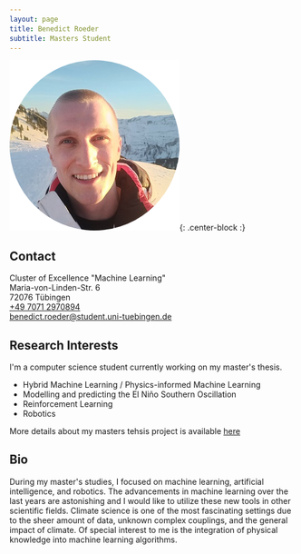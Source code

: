 ```yaml
---
layout: page
title: Benedict Roeder
subtitle: Masters Student
---
```

![BG-ProfilePic](/img/br_profile_pic.png){: .center-block :}

## Contact
Cluster of Excellence "Machine Learning"  
Maria-von-Linden-Str. 6  
72076 Tübingen  
[+49 7071 2970894](tel:+4970712970894)  
[benedict.roeder@student.uni-tuebingen.de](mailtobenedict.roeder@student.uni-tuebingen.de)


## Research Interests

I'm a computer science student currently working on my master's thesis.
- Hybrid Machine Learning / Physics-informed Machine Learning
- Modelling and predicting the El Niño Southern Oscillation
- Reinforcement Learning
- Robotics

More details about my masters tehsis project is available
[here](https://machineclimate.de/research/projects/#masters-projects)

## Bio

During my master's studies, I focused on machine learning, artificial
intelligence, and robotics.  The advancements in machine learning over the
last years are astonishing and I would like to utilize these new tools in
other scientific fields.  Climate science is one of the most fascinating
settings due to the sheer amount of data, unknown complex couplings, and the
general impact of climate.  Of special interest to me is the integration of
physical knowledge into machine learning algorithms.
